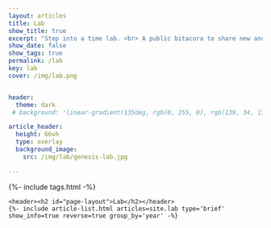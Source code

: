 ```yaml
---
layout: articles
title: Lab
show_title: true
excerpt: "Step into a time lab. <br> A public bitacora to share new and old creations." 
show_date: false
show_tags: true
permalink: /lab
key: lab
cover: /img/lab.png


header:
  theme: dark
 # background: 'linear-gradient(135deg, rgb(0, 255, 0), rgb(139, 34, 139, .1))'

article_header:
  height: 66vh
  type: overlay
  background_image:
    src: /img/lab/genesis-lab.jpg

---
```


<div class="layout--archive js-all">
  {%- include tags.html -%}
  <section class="my-5">
    <div class="js-result layout--archive__result d-none">

    <header><h2 id="page-layout">Lab</h2></header>
    {%- include article-list.html articles=site.lab type='brief' show_info=true reverse=true group_by='year' -%}    
  
</div>

<script>
  {%- include scripts/archieve.js -%}
</script>

